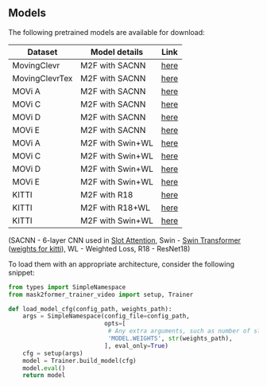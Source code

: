 
## Models
The following pretrained models are available for download:

Dataset | Model details | Link
--------|---------------|-----
MovingClevr | M2F with SACNN | [here](https://www.robots.ox.ac.uk/~vgg/research/ppmp/data123/ppmp_checkpoints/clevr.pth)
MovingClevrTex | M2F with SACNN | [here](https://www.robots.ox.ac.uk/~vgg/research/ppmp/data123/ppmp_checkpoints/clevrtex.pth)
MOVi A | M2F with SACNN | [here](https://www.robots.ox.ac.uk/~vgg/research/ppmp/data123/ppmp_checkpoints/movi_a.pth)
MOVi C | M2F with SACNN | [here](https://www.robots.ox.ac.uk/~vgg/research/ppmp/data123/ppmp_checkpoints/movi_c.pth)
MOVi D | M2F with SACNN | [here](https://www.robots.ox.ac.uk/~vgg/research/ppmp/data123/ppmp_checkpoints/movi_d.pth)
MOVi E | M2F with SACNN | [here](https://www.robots.ox.ac.uk/~vgg/research/ppmp/data123/ppmp_checkpoints/movi_e.pth)
MOVi A | M2F with Swin+WL | [here](https://www.robots.ox.ac.uk/~vgg/research/ppmp/data123/ppmp_checkpoints/movi_a_wl.pth)
MOVi C | M2F with Swin+WL | [here](https://www.robots.ox.ac.uk/~vgg/research/ppmp/data123/ppmp_checkpoints/movi_c_wl.pth)
MOVi D | M2F with Swin+WL | [here](https://www.robots.ox.ac.uk/~vgg/research/ppmp/data123/ppmp_checkpoints/movi_d_wl.pth)
MOVi E | M2F with Swin+WL | [here](https://www.robots.ox.ac.uk/~vgg/research/ppmp/data123/ppmp_checkpoints/movi_e_wl.pth)
KITTI | M2F with R18 | [here](https://www.robots.ox.ac.uk/~vgg/research/ppmp/data123/ppmp_checkpoints/kitti_r18.pth)
KITTI | M2F with R18+WL | [here](https://www.robots.ox.ac.uk/~vgg/research/ppmp/data123/ppmp_checkpoints/kitti_r18_wl.pth)
KITTI | M2F with Swin+WL | [here](https://www.robots.ox.ac.uk/~vgg/research/ppmp/data123/ppmp_checkpoints/kitti_swin_wl.pth)

(SACNN - 6-layer CNN used in [Slot Attention](https://arxiv.org/abs/2006.15055), Swin - [Swin Transformer](https://github.com/SwinTransformer/Transformer-SSL) ([weights for kitti](https://github.com/SwinTransformer/storage/releases/download/v1.0.3/moby_swin_t_300ep_pretrained.pth)), WL - Weighted Loss, R18 - ResNet18)

To load them with an appropriate architecture, consider the following snippet:
```python
from types import SimpleNamespace
from mask2former_trainer_video import setup, Trainer

def load_model_cfg(config_path, weights_path):
    args = SimpleNamespace(config_file=config_path, 
                           opts=[
                            # Any extra arguments, such as number of slots.
                            'MODEL.WEIGHTS', str(weights_path),
                           ], eval_only=True)
    cfg = setup(args)
    model = Trainer.build_model(cfg)
    model.eval()
    return model
```